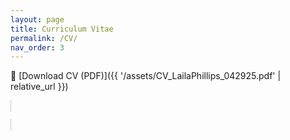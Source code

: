 ```yaml
---
layout: page
title: Curriculum Vitae
permalink: /CV/
nav_order: 3
---
```

📄 [Download CV (PDF)]({{ '/assets/CV_LailaPhillips_042925.pdf' | relative_url }})

<object data="{{ '/assets/CV_LailaPhillips_042925.pdf' | relative_url }}"
        type="application/pdf"
        width="100%"
        height="800px"
        style="border: 1px solid #ccc; margin-top: 1rem;">
